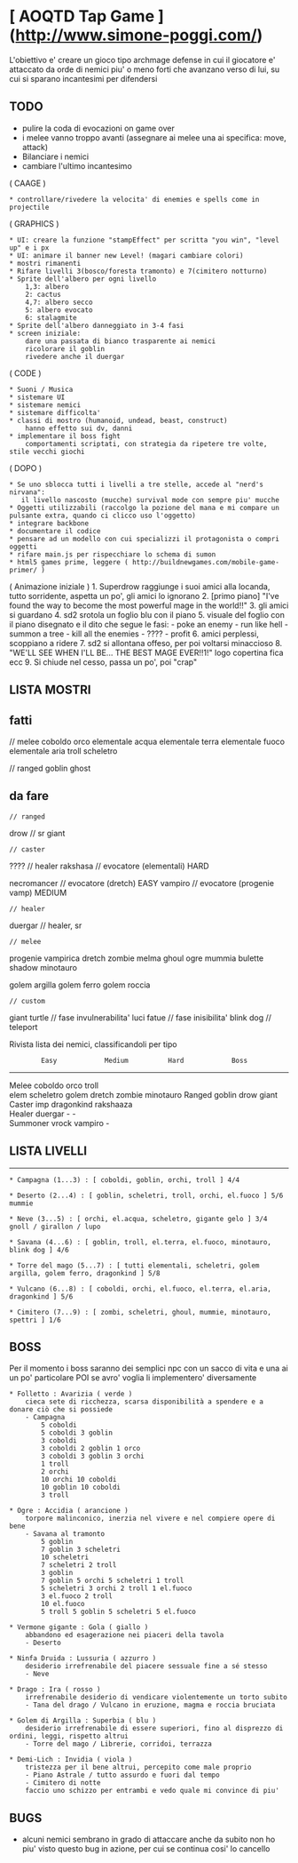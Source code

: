 # [ AOQTD Tap Game ] (http://www.simone-poggi.com/)

L'obiettivo e' creare un gioco tipo archmage defense in cui il giocatore e' attaccato da orde di nemici 
piu' o meno forti che avanzano verso di lui, su cui si sparano incantesimi per difendersi

## TODO

 * pulire la coda di evocazioni on game over
 * i melee vanno troppo avanti (assegnare ai melee una ai specifica: move, attack)
 * Bilanciare i nemici
 * cambiare l'ultimo incantesimo

( CAAGE )

	* controllare/rivedere la velocita' di enemies e spells come in projectile

( GRAPHICS )

	* UI: creare la funzione "stampEffect" per scritta "you win", "level up" e i px
	* UI: animare il banner new Level! (magari cambiare colori)
	* mostri rimanenti
	* Rifare livelli 3(bosco/foresta tramonto) e 7(cimitero notturno)
	* Sprite dell'albero per ogni livello
		1,3: albero
		2: cactus
		4,7: albero secco
		5: albero evocato
		6: stalagmite
	* Sprite dell'albero danneggiato in 3-4 fasi
	* screen iniziale:
		dare una passata di bianco trasparente ai nemici
		ricolorare il goblin
		rivedere anche il duergar

( CODE )

	* Suoni / Musica
	* sistemare UI
	* sistemare nemici
	* sistemare difficolta'
	* classi di mostro (humanoid, undead, beast, construct)
		hanno effetto sui dv, danni
	* implementare il boss fight
		comportamenti scriptati, con strategia da ripetere tre volte, stile vecchi giochi	

( DOPO )

	* Se uno sblocca tutti i livelli a tre stelle, accede al "nerd's nirvana": 
       il livello nascosto (mucche) survival mode con sempre piu' mucche
    * Oggetti utilizzabili (raccolgo la pozione del mana e mi compare un pulsante extra, quando ci clicco uso l'oggetto)
    * integrare backbone
	* documentare il codice
	* pensare ad un modello con cui specializzi il protagonista o compri oggetti
	* rifare main.js per rispecchiare lo schema di sumon
	* html5 games prime, leggere ( http://buildnewgames.com/mobile-game-primer/ )

( Animazione iniziale )
		1. Superdrow raggiunge i suoi amici alla locanda, tutto sorridente, aspetta un po', gli amici lo ignorano
		2. [primo piano] "I've found the way to become the most powerful mage in the world!!"
		3. gli amici si guardano
		4. sd2 srotola un foglio blu con il piano
		5. visuale del foglio con il piano disegnato e il dito che segue le fasi:
		    - poke an enemy
		    - run like hell
		    - summon a tree
		    - kill all the enemies
		    - ????
		    - profit
		6. amici perplessi, scoppiano a ridere
		7. sd2 si allontana offeso, per poi voltarsi minaccioso
		8. "WE'LL SEE WHEN I'LL BE... THE BEST MAGE EVER!!1!" logo copertina fica ecc
		9. Si chiude nel cesso, passa un po', poi "crap"


## LISTA MOSTRI

fatti
---------------------------------------

// melee
	coboldo
	orco
	elementale acqua
	elementale terra
	elementale fuoco
	elementale aria
	troll
	scheletro

// ranged
	goblin
	ghost

da fare
---------------------------------------
    // ranged
drow 			// sr
giant

	// caster
????			// healer
rakshasa    	// evocatore (elementali) HARD

necromancer		// evocatore (dretch) EASY
vampiro			// evocatore (progenie vamp) MEDIUM

	// healer
duergar 		// healer, sr

    // melee
progenie vampirica
dretch
zombie
melma
ghoul
ogre
mummia
bulette
shadow
minotauro

golem argilla
golem ferro
golem roccia

	// custom
giant turtle    // fase invulnerabilita'
luci fatue		// fase inisibilita'
blink dog		// teleport

Rivista lista dei nemici, classificandoli per tipo

			Easy			Medium			Hard			Boss
-----------------------------------------------------------------
Melee		coboldo			orco			troll			
			elem			scheletro		golem
			dretch			zombie			minotauro
Ranged		goblin			drow			giant			
Caster		imp				dragonkind		rakshaaza		
Healer		duergar			-				-				
Summoner	vrock			vampiro			-				


## LISTA LIVELLI

--------------------------------------------------------------------
	* Campagna (1...3) : [ coboldi, goblin, orchi, troll ] 4/4

	* Deserto (2...4) : [ goblin, scheletri, troll, orchi, el.fuoco ] 5/6  mummie
		
	* Neve (3...5) : [ orchi, el.acqua, scheletro, gigante gelo ] 3/4  gnoll / girallon / lupo
		
	* Savana (4...6) : [ goblin, troll, el.terra, el.fuoco, minotauro, blink dog ] 4/6
		
	* Torre del mago (5...7) : [ tutti elementali, scheletri, golem argilla, golem ferro, dragonkind ] 5/8
	
	* Vulcano (6...8) : [ coboldi, orchi, el.fuoco, el.terra, el.aria, dragonkind ] 5/6
	
	* Cimitero (7...9) : [ zombi, scheletri, ghoul, mummie, minotauro, spettri ] 1/6

## BOSS	

Per il momento i boss saranno dei semplici npc con un sacco di vita e una ai un po' particolare
POI se avro' voglia li implementero' diversamente

    * Folletto : Avarizia ( verde )
	    cieca sete di ricchezza, scarsa disponibilità a spendere e a donare ciò che si possiede
	    - Campagna	    
    	    5 coboldi
    		5 coboldi 3 goblin
    		3 coboldi
    		3 coboldi 2 goblin 1 orco
    		3 coboldi 3 goblin 3 orchi
    		1 troll
    		2 orchi
    		10 orchi 10 coboldi
    		10 goblin 10 coboldi
    		3 troll

	* Ogre : Accidia ( arancione )
        torpore malinconico, inerzia nel vivere e nel compiere opere di bene
		- Savana al tramonto
    		5 goblin
    		7 goblin 3 scheletri
    		10 scheletri
    		7 scheletri 2 troll
    		3 goblin
    		7 goblin 5 orchi 5 scheletri 1 troll
    		5 scheletri 3 orchi 2 troll 1 el.fuoco
    		3 el.fuoco 2 troll
    		10 el.fuoco
    		5 troll 5 goblin 5 scheletri 5 el.fuoco 

	* Vermone gigante : Gola ( giallo )
	    abbandono ed esagerazione nei piaceri della tavola
		- Deserto

	* Ninfa Druida : Lussuria ( azzurro )
		desiderio irrefrenabile del piacere sessuale fine a sé stesso
		- Neve	

	* Drago : Ira ( rosso )
		irrefrenabile desiderio di vendicare violentemente un torto subito
		- Tana del drago / Vulcano in eruzione, magma e roccia bruciata

	* Golem di Argilla : Superbia ( blu )
		desiderio irrefrenabile di essere superiori, fino al disprezzo di ordini, leggi, rispetto altrui
		- Torre del mago / Librerie, corridoi, terrazza

	* Demi-Lich : Invidia ( viola )
		tristezza per il bene altrui, percepito come male proprio
		- Piano Astrale / tutto assurdo e fuori dal tempo
		- Cimitero di notte
		faccio uno schizzo per entrambi e vedo quale mi convince di piu'
		

## BUGS

* alcuni nemici sembrano in grado di attaccare anche da subito
    non ho piu' visto questo bug in azione, per cui se continua cosi' lo cancello